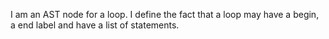 I am an AST node for a loop. I define the fact that a loop may have a begin, a end label and have a list of statements.